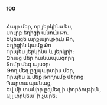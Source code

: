 **100**

\
Հայր մեր, որ յերկինս ես,\
Սուրբ եղիցի անուն Քո.\
Եկեսցե արքայութիւն Քո,\
Եղիցին կամք Քո\
Որպես յերկինս և յերկրի։\
Զհաց մեր հանապազորդ\
Տու՛ր մեզ այսօր։\
Թող մեզ ըզպարտիս մեր,\
Որպես և մեք թողումք մերոց\
Պարտապանաց,\
Եվ մի տանիր ըզմեզ ի փորձութիւն,\
Այլ փրկեա՛ ի չարե։
